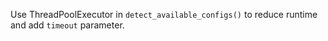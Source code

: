 Use ThreadPoolExecutor in `detect_available_configs()` to reduce runtime and add `timeout` parameter.